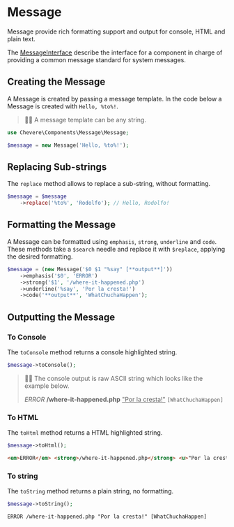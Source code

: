 # Message

Message provide rich formatting support and output for console, HTML and plain text.

The [MessageInterface](../reference/Chevere/Interfaces/Message/MessageInterface.md) describe the interface for a component in charge of providing a common message standard for system messages.

## Creating the Message

A Message is created by passing a message template. In the code below a Message is created with `Hello, %to%!`.

> 👍🏾 A message template can be any string.

```php
use Chevere\Components\Message\Message;

$message = new Message('Hello, %to%!');
```

## Replacing Sub-strings

The `replace` method allows to replace a sub-string, without formatting.

```php
$message = $message
    ->replace('%to%', 'Rodolfo'); // Hello, Rodolfo!
```

## Formatting the Message

A Message can be formatted using `emphasis`, `strong`, `underline` and `code`. These methods take a `$search` needle and replace it with `$replace`, applying the desired formatting. 

```php
$message = (new Message('$0 $1 "%say" [**output**]'))
    ->emphasis('$0', 'ERROR')
    ->strong('$1', '/where-it-happened.php')
    ->underline('%say', 'Por la cresta!')
    ->code('**output**', 'WhatChuchaHappen');
```

## Outputting the Message

### To Console

The `toConsole` method returns a console highlighted string.

```php
$message->toConsole();
```
> 👍🏾 The console output is raw ASCII string which looks like the example below.
> 
> <em>ERROR</em> <strong>/where-it-happened.php</strong> <u>"Por la cresta!"</u> <code>[WhatChuchaHappen]</code>

### To HTML

The `toHtml` method returns a HTML highlighted string.

```php
$message->toHtml();
```

```html
<em>ERROR</em> <strong>/where-it-happened.php</strong> <u>"Por la cresta!"</u> <code>[WhatChuchaHappen]</code>
```

### To string

The `toString` method returns a plain string, no formatting.

```php
$message->toString();
```

```txt
ERROR /where-it-happened.php "Por la cresta!" [WhatChuchaHappen]
```